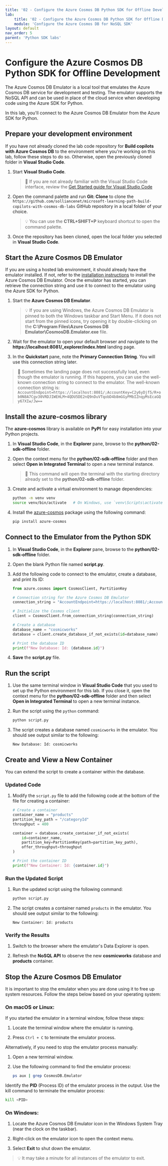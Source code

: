 ```yaml
---
title: '02 - Configure the Azure Cosmos DB Python SDK for Offline Development'
lab:
    title: '02 - Configure the Azure Cosmos DB Python SDK for Offline Development'
    module: 'Configure the Azure Cosmos DB for NoSQL SDK'
layout: default
nav_order: 5
parent: 'Python SDK labs'
---
```


# Configure the Azure Cosmos DB Python SDK for Offline Development

The Azure Cosmos DB Emulator is a local tool that emulates the Azure Cosmos DB service for development and testing. The emulator supports the NoSQL API and can be used in place of the cloud service when developing code using the Azure SDK for Python.

In this lab, you'll connect to the Azure Cosmos DB Emulator from the Azure SDK for Python.

## Prepare your development environment

If you have not already cloned the lab code repository for **Build copilots with Azure Cosmos DB** to the environment where you're working on this lab, follow these steps to do so. Otherwise, open the previously cloned folder in **Visual Studio Code**.

1. Start **Visual Studio Code**.

    > &#128221; If you are not already familiar with the Visual Studio Code interface, review the [Get Started guide for Visual Studio Code][code.visualstudio.com/docs/getstarted]

1. Open the command palette and run **Git: Clone** to clone the ``https://github.com/solliancenet/microsoft-learning-path-build-copilots-with-cosmos-db-labs`` GitHub repository in a local folder of your choice.

    > &#128161; You can use the **CTRL+SHIFT+P** keyboard shortcut to open the command palette.

1. Once the repository has been cloned, open the local folder you selected in **Visual Studio Code**.

## Start the Azure Cosmos DB Emulator

If you are using a hosted lab environment, it should already have the emulator installed. If not, refer to the [installation instructions](https://docs.microsoft.com/azure/cosmos-db/local-emulator) to install the Azure Cosmos DB Emulator. Once the emulator has started, you can retrieve the connection string and use it to connect to the emulator using the Azure SDK for Python.

1. Start the **Azure Cosmos DB Emulator**.

    > 💡 If you are using Windows, the Azure Cosmos DB Emulator is pinned to both the Windows taskbar and Start Menu. If it does not start from the pinned icons, try opening it by double-clicking on the **C:\Program Files\Azure Cosmos DB Emulator\CosmosDB.Emulator.exe** file.

1. Wait for the emulator to open your default browser and navigate to the **https://localhost:8081/_explorer/index.html** landing page.

1. In the **Quickstart** pane, note the **Primary Connection String**. You will use this connection string later.

> &#128221; Sometimes the landing page does not successfully load, even though the emulator is running. If this happens, you can use the well-known connection string to connect to the emulator. The well-known connection string is: `AccountEndpoint=https://localhost:8081/;AccountKey=C2y6yDjf5/R+ob0N8A7Cgv30VRDJIWEHLM+4QDU5DE2nQ9nDuVTqobD4b8mGGyPMbIZnqyMsEcaGQy67XIw/Jw==`

## Install the azure-cosmos library

The **azure-cosmos** library is available on **PyPI** for easy installation into your Python projects.

1. In **Visual Studio Code**, in the **Explorer** pane, browse to the **python/02-sdk-offline** folder.

1. Open the context menu for the **python/02-sdk-offline** folder and then select **Open in Integrated Terminal** to open a new terminal instance.

    > &#128221; This command will open the terminal with the starting directory already set to the **python/02-sdk-offline** folder.

1. Create and activate a virtual environment to manage dependencies:

    ```bash
    python -m venv venv
    source venv/bin/activate   # On Windows, use `venv\Scripts\activate`
    ```

1. Install the [azure-cosmos][pypi.org/project/azure-cosmos] package using the following command:

    ```bash
    pip install azure-cosmos
    ```

## Connect to the Emulator from the Python SDK

1. In **Visual Studio Code**, in the **Explorer** pane, browse to the **python/02-sdk-offline** folder.

1. Open the blank Python file named **script.py**.

1. Add the following code to connect to the emulator, create a database, and print its ID:

    ```python
    from azure.cosmos import CosmosClient, PartitionKey
    
    # Connection string for the Azure Cosmos DB Emulator
    connection_string = "AccountEndpoint=https://localhost:8081/;AccountKey=C2y6yDjf5/R+ob0N8A7Cgv30VRDJIWEHLM+4QDU5DE2nQ9nDuVTqobD4b8mGGyPMbIZnqyMsEcaGQy67XIw/Jw=="
    
    # Initialize the Cosmos client
    client = CosmosClient.from_connection_string(connection_string)
    
    # Create a database
    database_name = "cosmicworks"
    database = client.create_database_if_not_exists(id=database_name)
    
    # Print the database ID
    print(f"New Database: Id: {database.id}")
    ```

1. **Save** the **script.py** file.

## Run the script

1. Use the same terminal window in **Visual Studio Code** that you used to set up the Python environment for this lab. If you close it, open the context menu for the **python/02-sdk-offline** folder and then select **Open in Integrated Terminal** to open a new terminal instance.

1. Run the script using the `python` command:

    ```bash
    python script.py
    ```

1. The script creates a database named `cosmicworks` in the emulator. You should see output similar to the following:

    ```text
    New Database: Id: cosmicworks
    ```

## Create and View a New Container

You can extend the script to create a container within the database.

### Updated Code

1. Modify the `script.py` file to add the following code at the bottom of the file for creating a container:

    ```python
    # Create a container
    container_name = "products"
    partition_key_path = "/categoryId"
    throughput = 400
    
    container = database.create_container_if_not_exists(
        id=container_name,
        partition_key=PartitionKey(path=partition_key_path),
        offer_throughput=throughput
    )
    
    # Print the container ID
    print(f"New Container: Id: {container.id}")
    ```

### Run the Updated Script

1. Run the updated script using the following command:

    ```bash
    python script.py
    ```

1. The script creates a container named `products` in the emulator. You should see output similar to the following:

    ```text
    New Container: Id: products
    ```

### Verify the Results

1. Switch to the browser where the emulator's Data Explorer is open.

1. Refresh the **NoSQL API** to observe the new **cosmicworks** database and **products** container.

## Stop the Azure Cosmos DB Emulator

It is important to stop the emulator when you are done using it to free up system resources. Follow the steps below based on your operating system:

### On macOS or Linux:

If you started the emulator in a terminal window, follow these steps:

1. Locate the terminal window where the emulator is running.

1. Press `Ctrl + C` to terminate the emulator process.

Alternatively, if you need to stop the emulator process manually:

1. Open a new terminal window.

1. Use the following command to find the emulator process:

    ```bash
    ps aux | grep CosmosDB.Emulator
    ```

Identify the **PID** (Process ID) of the emulator process in the output. Use the kill command to terminate the emulator process:

```bash
kill <PID>
```

### On Windows:

1. Locate the Azure Cosmos DB Emulator icon in the Windows System Tray (near the clock on the taskbar).

1. Right-click on the emulator icon to open the context menu.

1. Select **Exit** to shut down the emulator.

> 💡 It may take a minute for all instances of the emulator to exit.

[code.visualstudio.com/docs/getstarted]: https://code.visualstudio.com/docs/getstarted/tips-and-tricks
[pypi.org/project/azure-cosmos]: https://pypi.org/project/azure-cosmos
